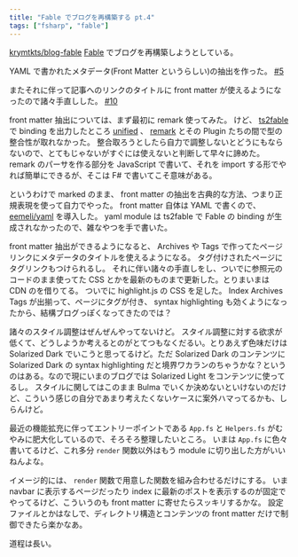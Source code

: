 ```yaml
---
title: "Fable でブログを再構築する pt.4"
tags: ["fsharp", "fable"]
---
```


[krymtkts/blog-fable](https://github.com/krymtkts/blog-fable) [Fable](https://fable.io/) でブログを再構築しようとしている。

YAML で書かれたメタデータ(Front Matter というらしい)の抽出を作った。 [#5](https://github.com/krymtkts/blog-fable/pull/5)

またそれに伴って記事へのリンクのタイトルに front matter が使えるようになったので諸々手直しした。 [#10](https://github.com/krymtkts/blog-fable/pull/10)

front matter 抽出については、まず最初に remark 使ってみた。
けど、 [ts2fable](https://github.com/fable-compiler/ts2fable) で binding を出力したところ [unified](https://github.com/unifiedjs/unified) 、 [remark](https://github.com/remarkjs/remark) とその Plugin たちの間で型の整合性が取れなかった。
整合取ろうとしたら自力で調整しないとどうにもならないので、とてもじゃないがすぐには使えないと判断して早々に諦めた。
remark のパーサを作る部分を JavaScript で書いて、それを import する形でやれば簡単にできるが、そこは F# で書いてこそ意味がある。

というわけで marked のまま、 front matter の抽出を古典的な方法、つまり正規表現を使って自力でやった。
front matter 自体は YAML で書くので、 [eemeli/yaml](https://github.com/eemeli/yaml) を導入した。 yaml module は ts2fable で Fable の binding が生成されなかったので、雑なやつを手で書いた。

front matter 抽出ができるようになると、 Archives や Tags で作ってたページリンクにメタデータのタイトルを使えるようになる。
タグ付けされたページにタグリンクもつけられるし。
それに伴い諸々の手直しをし、ついでに参照元のコードのまま使ってた CSS とかを最新のものまで更新した。とりまいまは CDN のを借りてる。
ついでに highlight.js の CSS を足した。
Index Archives Tags が出揃って、ページにタグが付き、 syntax highlighting も効くようになったから、結構ブログっぽくなってきたのでは？

諸々のスタイル調整はぜんぜんやってないけど。
スタイル調整に対する欲求が低くて、どうしようか考えるとのがとてつもなくだるい。とりあえず色味だけは Solarized Dark でいこうと思ってるけど。ただ Solarized Dark のコンテンツに Solarized Dark の syntax highlighting だと境界ワカランのちゃうかな？というのはある。なので現にいまのブログでは Solarized Light をコンテンツに使ってるし。
スタイルに関してはこのまま Bulma でいくか決めないといけないのだけど、こういう感じの自分であまり考えたくないケースに案外ハマってるかも、しらんけど。

最近の機能拡充に伴ってエントリーポイントである `App.fs` と `Helpers.fs` がむやみに肥大化しているので、そろそろ整理したいところ。
いまは `App.fs` に色々書いてるけど、これ多分 `render` 関数以外はもう module に切り出した方がいいねんよな。

イメージ的には、 `render` 関数で用意した関数を組み合わせるだけにする。
いま navbar に表示するページだったり index に最新のポストを表示するのが固定でやってるけど、こういうのも front matter に寄せたらスッキリするかな。
設定ファイルとかはなしで、ディレクトリ構造とコンテンツの front matter だけで制御できたら楽かなあ。

道程は長い。
